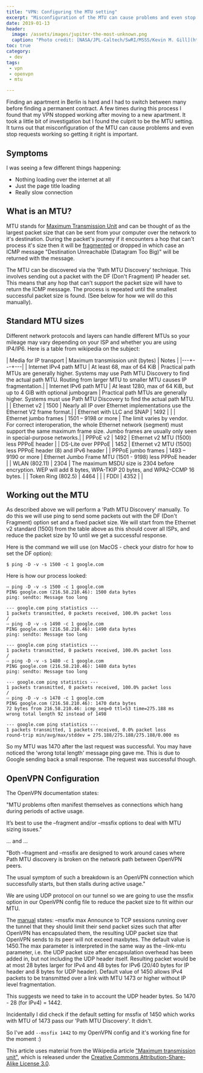 ```yaml
---
title: "VPN: Configuring the MTU setting"
excerpt: "Misconfiguration of the MTU can cause problems and even stop it working so getting it right is important"
date: 2019-01-13
header:
  image: /assets/images/jupiter-the-most-unknown.png
  caption: "Photo credit: [NASA/JPL-Caltech/SwRI/MSSS/Kevin M. Gill](https://photojournal.jpl.nasa.gov/catalog/PIA21984)"
toc: true
category:
 - dev
tags:
 - vpn
 - openvpn
 - mtu

---
```


Finding an apartment in Berlin is hard and I had to switch between many before finding a permanent 
contract. A few times during this process I found that my VPN stopped working after moving to a 
new apartment. It took a little bit of investigation but I found the culprit to be the MTU
setting. It turns out that misconfiguration of the MTU can cause problems and even stop requests 
working so getting it right is important. 

## Symptoms

I was seeing a few different things happening:
* Nothing loading over the internet at all
* Just the page title loading
* Really slow connection

## What is an MTU?
MTU stands for [Maximum Transmission Unit][1] and can be thought of as the largest packet size 
that can be sent from your computer over the network to it's destination. During the packet's 
journey if it encounters a hop that can't process it's size then it will be [fragmented][2] 
or dropped in which case an ICMP message "Destination Unreachable (Datagram Too Big)" will be 
returned with the message. 
 
The MTU can be discovered via the 'Path MTU Discovery' technique. This involves sending out a packet
with the DF (Don't Fragment) IP header set. This means that any hop that can't support the packet size
will have to return the ICMP message. The process is repeated until the smallest successful packet 
size is found. (See below for how we will do this manually).
 

## Standard MTU sizes 

Different network protocols and layers can handle different MTUs so your mileage may vary depending 
on your ISP and whether you are using IP4/IP6. Here is a table from wikipedia on the subject:


| Media for IP transport | Maximum transmission unit (bytes) | Notes |
|---+---+---|
| Internet IPv4 path MTU     | At least 68, max of 64 KiB | Practical path MTUs are generally higher. Systems may use Path MTU Discovery to find the actual path MTU. Routing from larger MTU to smaller MTU causes IP fragmentation.|
| Internet IPv6 path MTU     | At least 1280, max of 64 KiB, but up to 4 GiB with optional jumbogram |	Practical path MTUs are generally higher. Systems must use Path MTU Discovery to find the actual path MTU. |
| Ethernet v2	             | 1500                | Nearly all IP over Ethernet implementations use the Ethernet V2 frame format.|
| Ethernet with LLC and SNAP | 1492                | |
| Ethernet jumbo frames	     | 1501 – 9198 or more | The limit varies by vendor. For correct interoperation, the whole Ethernet network (segment) must support the same maximum frame size. Jumbo frames are usually only seen in special-purpose networks.|
| PPPoE v2	                 | 1492                | Ethernet v2 MTU (1500) less PPPoE header |
| DS-Lite over PPPoE	     | 1452	               | Ethernet v2 MTU (1500) less PPPoE header (8) and IPv6 header |
| PPPoE jumbo frames	     | 1493 – 9190 or more | Ethernet Jumbo Frame MTU (1501 - 9198) less PPPoE header |
| WLAN (802.11)              | 2304                | The maximum MSDU size is 2304 before encryption. WEP will add 8 bytes, WPA-TKIP 20 bytes, and WPA2-CCMP 16 bytes. |
| Token Ring (802.5)	     | 4464	               | |
| FDDI	                     | 4352                | |	


## Working out the MTU

As described above we will perform a 'Path MTU Discovery' manually. To do this we will use ping to
send some packets out with the DF (Don't Fragment) option set and a fixed packet size. We will start
from the Ethernet v2 standard (1500) from the table above as this should cover all ISPs, and reduce 
the packet size by 10 until we get a successful response.

Here is the command we will use (on MacOS - check your distro for how to set the DF option):
```
$ ping -D -v -s 1500 -c 1 google.com

```

Here is how our process looked:
```
⇨ ping -D -v -s 1500 -c 1 google.com
PING google.com (216.58.210.46): 1500 data bytes
ping: sendto: Message too long

--- google.com ping statistics ---
1 packets transmitted, 0 packets received, 100.0% packet loss
/
⇨ ping -D -v -s 1490 -c 1 google.com
PING google.com (216.58.210.46): 1490 data bytes
ping: sendto: Message too long

--- google.com ping statistics ---
1 packets transmitted, 0 packets received, 100.0% packet loss
/
⇨ ping -D -v -s 1480 -c 1 google.com
PING google.com (216.58.210.46): 1480 data bytes
ping: sendto: Message too long

--- google.com ping statistics ---
1 packets transmitted, 0 packets received, 100.0% packet loss
/
⇨ ping -D -v -s 1470 -c 1 google.com
PING google.com (216.58.210.46): 1470 data bytes
72 bytes from 216.58.210.46: icmp_seq=0 ttl=53 time=275.188 ms
wrong total length 92 instead of 1498

--- google.com ping statistics ---
1 packets transmitted, 1 packets received, 0.0% packet loss
round-trip min/avg/max/stddev = 275.188/275.188/275.188/0.000 ms
```

So my MTU was 1470 after the last request was successful. You may have noticed the 'wrong total 
length' message ping gave me. This is due to Google sending back a small response. The request was
successful though. 

## OpenVPN Configuration

The OpenVPN documentation states:

"MTU problems often manifest themselves as connections which hang during periods of active usage.
 
It’s best to use the –fragment and/or –mssfix options to deal with MTU sizing issues."
 
... and ...
 
"Both –fragment and –mssfix are designed to work around cases where Path MTU discovery is broken on 
the network path between OpenVPN peers.
 
The usual symptom of such a breakdown is an OpenVPN connection which successfully starts, but 
then stalls during active usage."

We are using UDP protocol on our tunnel so we are going to use the mssfix option in our OpenVPN 
config file to reduce the packet size to fit within our MTU.

The [manual][3] states:
–mssfix max
Announce to TCP sessions running over the tunnel that they should limit their send packet sizes 
such that after OpenVPN has encapsulated them, the resulting UDP packet size that OpenVPN sends 
to its peer will not exceed maxbytes. The default value is 1450.The max parameter is interpreted 
in the same way as the –link-mtu parameter, i.e. the UDP packet size after encapsulation overhead 
has been added in, but not including the UDP header itself. Resulting packet would be at most 
28 bytes larger for IPv4 and 48 bytes for IPv6 (20/40 bytes for IP header and 8 bytes for UDP 
header). Default value of 1450 allows IPv4 packets to be transmitted over a link with MTU 1473 or 
higher without IP level fragmentation. 

This suggests we need to take in to account the UDP header bytes. So 1470 - 28 (for IPv4) = 1442.

Incidentally I did check if the default setting for mssfix of 1450 which works with MTU of 1473
pass our 'Path MTU Discovery'. It didn't. 

So I've add ```--mssfix 1442``` to my OpenVPN config and it's working fine for the moment :)



This article uses material from the Wikipedia article 
<a href="https://en.wikipedia.org/wiki/Maximum_transmission_unit">"Maximum transmission unit"</a>, 
which is released under the <a href="https://creativecommons.org/licenses/by-sa/3.0/">Creative 
Commons Attribution-Share-Alike License 3.0</a>.

[1]: https://en.wikipedia.org/wiki/Maximum_transmission_unit
[2]: https://en.wikipedia.org/wiki/IP_fragmentation
[3]: https://openvpn.net/community-resources/reference-manual-for-openvpn-2-4/
